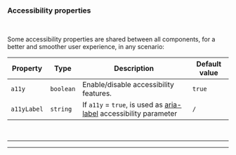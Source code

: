 ### Accessibility properties

<br>

Some accessibility properties are shared between all components, for a better and smoother user experience, in any scenario:

| Property    | Type      | Description                                                                                                                                                | Default value |
| ----------- | --------- | ---------------------------------------------------------------------------------------------------------------------------------------------------------- | ------------- |
| `a11y`      | `boolean` | Enable/disable accessibility features.                                                                                                                     | `true`        |
| `a11yLabel` | `string`  | If `a11y` = `true`, is used as [aria-label](https://developer.mozilla.org/en-US/docs/Web/Accessibility/ARIA/Attributes/aria-label) accessibility parameter | `/`           |

<br>

---

---
